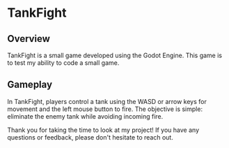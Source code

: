 # TankFight

## Overview

TankFight is a small game developed using the Godot Engine. This game is to test my ability to code a small game.

## Gameplay

In TankFight, players control a tank using the WASD or arrow keys for movement and the left mouse button to fire.
The objective is simple: eliminate the enemy tank while avoiding incoming fire.

Thank you for taking the time to look at my project! If you have any questions or feedback, please don't hesitate to reach out.
